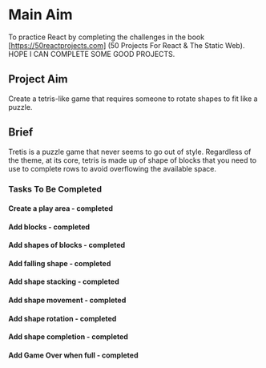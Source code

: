 # Main Aim

To practice React by completing the challenges in the book [https://50reactprojects.com] (50 Projects For React & The Static Web). HOPE I CAN COMPLETE SOME GOOD PROJECTS.

## Project Aim

Create a tetris-like game that requires someone to rotate shapes to fit like a puzzle.

## Brief

Tretis is a puzzle game that never seems to go out of style. Regardless of the theme, at its core, tetris is made up of shape of blocks that you need to use to complete rows to avoid overflowing the available space.

### Tasks To Be Completed

#### Create a play area - completed
#### Add blocks - completed
#### Add shapes of blocks - completed
#### Add falling shape - completed
#### Add shape stacking - completed
#### Add shape movement - completed
#### Add shape rotation - completed
#### Add shape completion - completed
#### Add Game Over when full - completed
